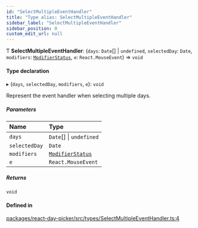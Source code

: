 ```yaml
---
id: "SelectMultipleEventHandler"
title: "Type alias: SelectMultipleEventHandler"
sidebar_label: "SelectMultipleEventHandler"
sidebar_position: 0
custom_edit_url: null
---
```


Ƭ **SelectMultipleEventHandler**: (`days`: `Date`[] \| `undefined`, `selectedDay`: `Date`, `modifiers`: [`ModifierStatus`](ModifierStatus), `e`: `React.MouseEvent`) => `void`

#### Type declaration

▸ (`days`, `selectedDay`, `modifiers`, `e`): `void`

Represent the event handler when selecting multiple days.

##### Parameters

| Name | Type |
| :------ | :------ |
| `days` | `Date`[] \| `undefined` |
| `selectedDay` | `Date` |
| `modifiers` | [`ModifierStatus`](ModifierStatus) |
| `e` | `React.MouseEvent` |

##### Returns

`void`

#### Defined in

[packages/react-day-picker/src/types/SelectMultipleEventHandler.ts:4](https://github.com/gpbl/react-day-picker/blob/6bc3b9d0/packages/react-day-picker/src/types/SelectMultipleEventHandler.ts#L4)
